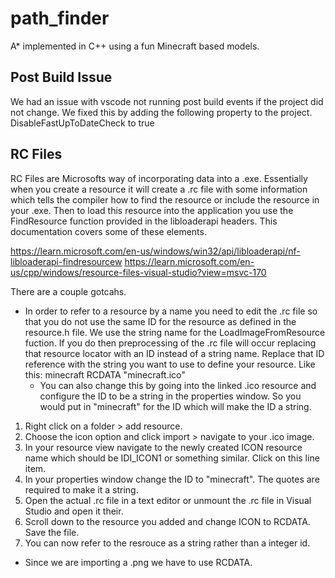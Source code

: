 # path_finder
 A* implemented in C++ using a fun Minecraft based models.


 ## Post Build Issue
 We had an issue with vscode not running post build events if the project did not change. We fixed this by adding the following property to the project.
 DisableFastUpToDateCheck to true

 ## RC Files
 RC Files are Microsofts way of incorporating data into a .exe. Essentially when you create a resource it will create a .rc file with some information which tells the compiler how to
 find the resource or include the resource in your .exe. Then to load this resource into the application you use the FindResource function provided in the libloaderapi headers. This documentation
 covers some of these elements.

 https://learn.microsoft.com/en-us/windows/win32/api/libloaderapi/nf-libloaderapi-findresourcew
 https://learn.microsoft.com/en-us/cpp/windows/resource-files-visual-studio?view=msvc-170

 There are a couple gotcahs.
 - In order to refer to a resource by a name you need to edit the .rc file so that you do not use the same ID for the resource as defined in the resource.h file. We use the string name for the LoadImageFromResource fuction.
 If you do then preprocessing of the .rc file will occur replacing that resource locator with an ID instead of a string name. Replace that ID reference with the string you want to use to define your resource.
 Like this:
 minecraft               RCDATA                    "minecraft.ico"
	- You can also change this by going into the linked .ico resource and configure the ID to be a string in the properties window. So you would put in "minecraft" for the ID which will make the ID a string.

1. Right click on a folder > add resource.
2. Choose the icon option and click import > navigate to your .ico image.
3. In your resource view navigate to the newly created ICON resource name which should be IDI_ICON1 or something similar. Click on this line item.
4. In your properties window change the ID to "minecraft". The quotes are required to make it a string.
5. Open the actual .rc file in a text editor or unmount the .rc file in Visual Studio and open it their.
6. Scroll down to the resource you added and change ICON to RCDATA. Save the file.
7. You can now refer to the resrouce as a string rather than a integer id.


- Since we are importing a .png we have to use RCDATA.